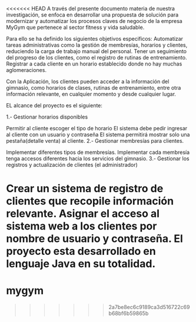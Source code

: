 <<<<<<< HEAD
A través del presente documento materia de nuestra investigación, se enfoca en desarrollar una propuesta de solución para modernizar y automatizar los procesos claves de negocio de la empresa MyGym que pertenece al sector fitness y vida saludable.

Para ello se ha definido los siguientes objetivos especificos: Automatizar tareas administrativas como la gestión de membresías, horarios y clientes, reduciendo la carga de trabajo manual del personal.
Tener un seguimiento del progreso de los clientes, como el registro de rutinas de entrenamiento.
Registrar a cada cliente en un horario establecido donde no hay muchas aglomeraciones.

Con la Aplicación, los clientes pueden acceder a la información del gimnasio, como horarios de clases, rutinas de entrenamiento, entre otra información relevante, en cualquier momento y desde cualquier lugar.

EL alcance del proyecto es el siguiente:

1.- Gestionar horarios disponibles

Permitir al cliente escoger el tipo de horario
El sistema debe pedir ingresar al cliente con un usuario y contraseña
El sistema permitirá mostrar solo una pestaña(detalle venta) al cliente.
2.- Gestionar membresías para clientes.

Implementar diferentes tipos de membresías.
Implementar cada membresía tenga accesos diferentes hacia los servicios del gimnasio.
3.- Gestionar los registros y actualización de clientes (el administrador)

Crear un sistema de registro de clientes que recopile información relevante.
Asignar el acceso al sistema web a los clientes por nombre de usuario y contraseña.
El proyecto esta desarrollado en lenguaje Java en su totalidad.
=======
# mygym
>>>>>>> 2a7be8ec6c9189ca3d516722c69b68bf6b59865b
